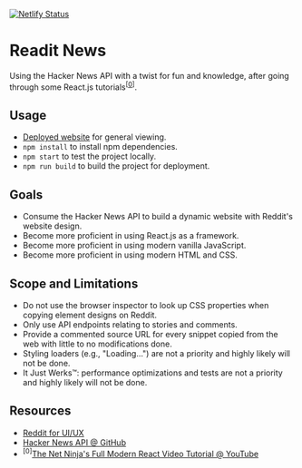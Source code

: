 [![Netlify Status](https://api.netlify.com/api/v1/badges/00c5321b-5f80-4c09-84a1-417a890f1687/deploy-status)](https://hn.rendo.ca/)

# Readit News

Using the Hacker News API with a twist for fun and knowledge, after going through some React.js tutorials<sup>[[0](#source-1)]</sup>.

## Usage

- [Deployed website](https://hn.rendo.ca/) for general viewing.
- `npm install` to install npm dependencies.
- `npm start` to test the project locally.
- `npm run build` to build the project for deployment.

## Goals

- Consume the Hacker News API to build a dynamic website with Reddit's website design.
- Become more proficient in using React.js as a framework.
- Become more proficient in using modern vanilla JavaScript.
- Become more proficient in using modern HTML and CSS.

## Scope and Limitations

- Do not use the browser inspector to look up CSS properties when copying element designs on Reddit.
- Only use API endpoints relating to stories and comments.
- Provide a commented source URL for every snippet copied from the web with little to no modifications done.
- Styling loaders (e.g., "Loading...") are not a priority and highly likely will not be done.
- It Just Werks™: performance optimizations and tests are not a priority and highly likely will not be done.

## Resources

- [Reddit for UI/UX](https://www.reddit.com)
- [Hacker News API @ GitHub](https://github.com/HackerNews/API)
- <sup id="source-1">[0]</sup>[The Net Ninja's Full Modern React Video Tutorial @ YouTube](https://www.youtube.com/playlist?list=PL4cUxeGkcC9gZD-Tvwfod2gaISzfRiP9d)
